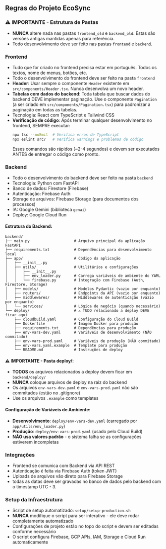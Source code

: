 ## Regras do Projeto EcoSync

### ⚠️ IMPORTANTE - Estrutura de Pastas
- **NUNCA** altere nada nas pastas `frontend_old` e `backend_old`. Estas são versões antigas mantidas apenas para referência.
- Todo desenvolvimento deve ser feito nas pastas `frontend` e `backend`.

### Frontend
- Tudo que for criado no frontend precisa estar em português. Todos os textos, nome de menus, botões, etc.
- Todo o desenvolvimento do frontend deve ser feito na pasta `frontend`
- **Header**: Usar sempre o componente `Header` existente em `src/components/Header.tsx`. Nunca desenvolva um novo header.
- **Tabelas com dados do backend**: Toda tabela que buscar dados do backend DEVE implementar paginação. Use o componente `Pagination` (a ser criado em `src/components/Pagination.tsx`) para padronizar a paginação em todas as tabelas.
- Tecnologia: React com TypeScript e Tailwind CSS
- **Verificação de código**: Após terminar qualquer desenvolvimento no frontend, SEMPRE executar:
  ```bash
  npx tsc --noEmit  # Verifica erros de TypeScript
  npx eslint src/   # Verifica warnings e problemas de código
  ```
  Esses comandos são rápidos (~2-4 segundos) e devem ser executados ANTES de entregar o código como pronto.

### Backend
- Todo o desenvolvimento do backend deve ser feito na pasta `backend`
- Tecnologia: Python com FastAPI
- Banco de dados: Firestore (Firebase)
- Autenticação: Firebase Auth
- Storage de arquivos: Firebase Storage (para documentos dos processos)
- IA: Google Gemini (biblioteca `genai`)
- Deploy: Google Cloud Run

#### Estrutura do Backend:
```
backend/
├── main.py                    # Arquivo principal da aplicação FastAPI
├── requirements.txt           # Dependências para desenvolvimento local
├── app/                       # Código da aplicação
│   ├── __init__.py
│   ├── utils/                 # Utilitários e configurações
│   │   ├── __init__.py
│   │   ├── env_loader.py      # Carrega variáveis de ambiente do YAML
│   │   └── firebase.py        # Integração com Firebase (Auth, Firestore, Storage)
│   ├── models/                # Modelos Pydantic (vazio por enquanto)
│   ├── routers/               # Endpoints da API (vazio por enquanto)
│   ├── middlewares/           # Middlewares de autenticação (vazio por enquanto)
│   └── services/              # Lógica de negócio (quando necessário)
└── deploy/                    # ⚠️ TUDO relacionado a deploy DEVE ficar aqui
    ├── cloudbuild.yaml        # Configuração do Cloud Build
    ├── Dockerfile             # Imagem Docker para produção
    ├── requirements.txt       # Dependências para produção
    ├── env-vars-dev.yaml      # Variáveis de desenvolvimento (NÃO commitado)
    ├── env-vars-prod.yaml     # Variáveis de produção (NÃO commitado)
    ├── env-vars.yaml.example  # Template para produção
    └── README.md              # Instruções de deploy
```

#### ⚠️ IMPORTANTE - Pasta deploy/:
- **TODOS** os arquivos relacionados a deploy devem ficar em `backend/deploy/`
- **NUNCA** coloque arquivos de deploy na raiz do backend
- Os arquivos `env-vars-dev.yaml` e `env-vars-prod.yaml` não são commitados (estão no .gitignore)
- Use os arquivos `.example` como templates

#### Configuração de Variáveis de Ambiente:
- **Desenvolvimento**: `deploy/env-vars-dev.yaml` (carregado por `app/utils/env_loader.py`)
- **Produção**: `deploy/env-vars-prod.yaml` (usado pelo Cloud Build)
- **NÃO usa valores padrão** - o sistema falha se as configurações estiverem incompletas

### Integrações
- Frontend se comunica com Backend via API REST
- Autenticação é feita via Firebase Auth (token JWT)
- Uploads de arquivos vão direto para Firebase Storage
- todas as datas deve ser gravadas no banco de dados pelo backend com o timestamp UTC - 3.

### Setup da Infraestrutura
- Script de setup automatizado: `setup/setup-production.sh`
- **NUNCA** modifique o script para ser interativo - ele deve rodar completamente automatizado
- Configurações de projeto estão no topo do script e devem ser editadas conforme necessário
- O script configura Firebase, GCP APIs, IAM, Storage e Cloud Run automaticamente